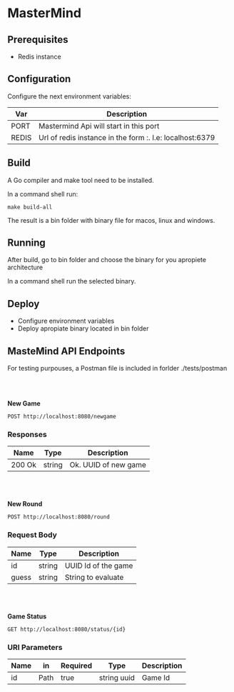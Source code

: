 # MasterMind

## Prerequisites

- Redis instance

## Configuration

Configure the next environment variables:
 
| Var | Description |
|-----|-------------|
| PORT| Mastermind Api will start in this port|
| REDIS| Url of redis instance in the form <host>:<port>. I.e: localhost:6379|


## Build

A Go compiler and make tool need to be installed.

In a command shell run:

```
make build-all
```

The result is a bin folder with binary file for macos, linux and windows.

## Running

After build, go to bin folder and choose the binary for you apropiete architecture

In a command shell run the selected binary.


## Deploy

- Configure environment variables
- Deploy apropiate binary located in bin folder

## MasteMind API Endpoints

For testing purpouses, a Postman file is included in forlder ./tests/postman

</br></br>

**New Game**
```
POST http://localhost:8080/newgame
```

### Responses
| Name   | Type   | Description          |
|--------|--------|----------------------|
| 200 Ok | string | Ok. UUID of new game |

</br></br>

**New Round**
```
POST http://localhost:8080/round
```

### Request Body

|Name   |Type    |Description            |
|-------|--------|-----------------------|
| id    | string | UUID Id of the game   |
| guess | string | String to evaluate    |

</br></br>

**Game Status**
```
GET http://localhost:8080/status/{id}
```
### URI Parameters

| Name | in   | Required | Type        | Description |
|------|------|----------|-------------|-------------|
| id   | Path | true     | string uuid | Game Id     |

